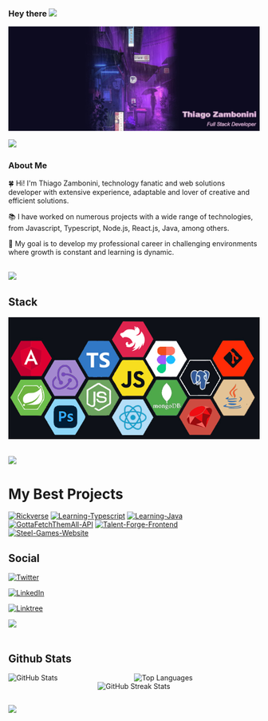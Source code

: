 ### Hey there <img src="https://media.giphy.com/media/hvRJCLFzcasrR4ia7z/giphy.gif" width="25px">
[![Thiago Zambonini Header](https://github.com/Remojs/Remojs/blob/master/gh-new-portrait.jpg)](https://www.linkedin.com/in/thiago-zambonini)

<img src="https://user-images.githubusercontent.com/73097560/115834477-dbab4500-a447-11eb-908a-139a6edaec5c.gif">

### About Me

🍀 Hi! I'm Thiago Zambonini, technology fanatic and web solutions developer with extensive experience, adaptable and lover of creative and efficient solutions.

📚 I have worked on numerous projects with a wide range of technologies, from Javascript, Typescript, Node.js, React.js, Java, among others.

🚀 My goal is to develop my professional career in challenging environments where growth is constant and learning is dynamic.

</br>

<img src="https://user-images.githubusercontent.com/73097560/115834477-dbab4500-a447-11eb-908a-139a6edaec5c.gif">

## Stack

<p align=center ><img src="https://github.com/Remojs/Remojs/blob/master/Stack-2.png?raw=true" title="source: imgur.com" /></p>
</br>

<img src="https://user-images.githubusercontent.com/73097560/115834477-dbab4500-a447-11eb-908a-139a6edaec5c.gif">

# My Best Projects

<a href="https://github.com/Remojs/Rickverse-Frontend"><img width="278" src="https://denvercoder1-github-readme-stats.vercel.app/api/pin/?username=Remojs&repo=Rickverse-Frontend&theme=react&bg_color=0D1117&title_color=ad1ceb&hide_border=true&icon_color=CA59FF&show_icons=false" alt="Rickverse"></a>
<a href="https://github.com/Remojs/Learning-Typescript"><img width="278" src="https://denvercoder1-github-readme-stats.vercel.app/api/pin/?username=Remojs&repo=Learning-Typescript&theme=react&bg_color=0D1117&title_color=ad1ceb&hide_border=true&icon_color=CA59FF&show_icons=false" alt="Learning-Typescript"></a>
<a href="https://github.com/Remojs/Learning-Java"><img width="278" src="https://denvercoder1-github-readme-stats.vercel.app/api/pin/?username=Remojs&repo=Learning-Java&theme=react&bg_color=0D1117&title_color=ad1ceb&hide_border=true&icon_color=CA59FF&show_icons=false" alt="Learning-Java"></a>
<a href="https://github.com/Remojs/GottaFetchThemAll-API"><img width="278" src="https://denvercoder1-github-readme-stats.vercel.app/api/pin/?username=Remojs&repo=GottaFetchThemAll-API&theme=react&bg_color=0D1117&title_color=ad1ceb&hide_border=true&icon_color=CA59FF&show_icons=false" alt="GottaFetchThemAll-API"></a>
<a href="https://github.com/Remojs/Talent-Forge-Frontend"><img width="278" src="https://denvercoder1-github-readme-stats.vercel.app/api/pin/?username=Remojs&repo=Talent-Forge-Frontend&theme=react&bg_color=0D1117&title_color=ad1ceb&hide_border=true&icon_color=CA59FF&show_icons=false" alt="Talent-Forge-Frontend"></a>
<a href="https://github.com/Remojs/Steel-Games-Website"><img width="278" src="https://denvercoder1-github-readme-stats.vercel.app/api/pin/?username=Remojs&repo=Steel-Games-Website&theme=react&bg_color=0D1117&title_color=ad1ceb&hide_border=true&icon_color=CA59FF&show_icons=false" alt="Steel-Games-Website"></a>

## Social

<p align=center> 
  
[![Twitter](https://img.shields.io/badge/twitter-@Remocodee-ffffff?style=for-the-badge&logo=twitter&logoColor=white&labelColor=101010)](https://twitter.com/Remocodee)
</p>
<p align=center> 
  
[![LinkedIn](https://img.shields.io/badge/LinkedIn-Thiago_Zambonini-ffffff?style=for-the-badge&logo=linkedin&logoColor=white&labelColor=101010)](https://www.linkedin.com/in/thiago-zambonini-2a279a239/) 
</p>

<p align=center> 
  
[![Linktree](https://img.shields.io/badge/Linktree-Thiago_Zambonini-ffffff?style=for-the-badge&logo=linktree&logoColor=white&labelColor=101010)](https://linktr.ee/thiagozambonini) 
</p>

<img src="https://user-images.githubusercontent.com/73097560/115834477-dbab4500-a447-11eb-908a-139a6edaec5c.gif">
</br>
</br>

## Github Stats

<div style="display: flex; justify-content: space-between;">
    <div style="flex: 1;">
        <img src="https://github-readme-stats.vercel.app/api?username=Remojs&theme=dark&hide_border=true&include_all_commits=true&count_private=true" alt="GitHub Stats" />
    </div>
    <div style="flex: 1;">
        <img src="https://github-readme-stats.vercel.app/api/top-langs?username=Remojs&theme=dark&show_icons=true&locale=en&layout=compact" alt="Top Languages" />
    </div>
</div>

<div style="text-align: center;">
    <img src="https://github-readme-streak-stats.herokuapp.com?user=Remojs&theme=shadow-purple" alt="GitHub Streak Stats" />
</div>

##

<img src="https://user-images.githubusercontent.com/73097560/115834477-dbab4500-a447-11eb-908a-139a6edaec5c.gif">

